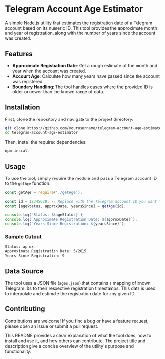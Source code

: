 # Telegram Account Age Estimator

A simple Node.js utility that estimates the registration date of a Telegram account based on its numeric ID. This tool provides the approximate month and year of registration, along with the number of years since the account was created.

## Features

- **Approximate Registration Date**: Get a rough estimate of the month and year when the account was created.
- **Account Age**: Calculate how many years have passed since the account was registered.
- **Boundary Handling**: The tool handles cases where the provided ID is older or newer than the known range of data.

## Installation

First, clone the repository and navigate to the project directory:

```bash
git clone https://github.com/yourusername/telegram-account-age-estimator.git
cd telegram-account-age-estimator
```

Then, install the required dependencies:

```bash
npm install
```

## Usage

To use the tool, simply require the module and pass a Telegram account ID to the `getAge` function. 

```javascript
const getAge = require('./getAge');

const id = 12345678; // Replace with the Telegram account ID you want to estimate
const [ageStatus, approxDate, yearsSince] = getAge(id);

console.log(`Status: ${ageStatus}`);
console.log(`Approximate Registration Date: ${approxDate}`);
console.log(`Years Since Registration: ${yearsSince}`);
```

### Sample Output

```bash
Status: aprox
Approximate Registration Date: 5/2015
Years Since Registration: 9
```

## Data Source

The tool uses a JSON file (`ages.json`) that contains a mapping of known Telegram IDs to their respective registration timestamps. This data is used to interpolate and estimate the registration date for any given ID.

## Contributing

Contributions are welcome! If you find a bug or have a feature request, please open an issue or submit a pull request.

This README provides a clear explanation of what the tool does, how to install and use it, and how others can contribute. The project title and description give a concise overview of the utility's purpose and functionality.
